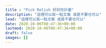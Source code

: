 ```yaml
---
title : "Pick Relish 好好吃計畫"
description: "這裡可以寫一點文案 或是不要也可以"
lead: "這裡可以寫一點文案 或是不要也可以"
date: 2020-10-06T08:47:36+00:00
lastmod: 2020-10-06T08:47:36+00:00
draft: false
images: []
---
```

